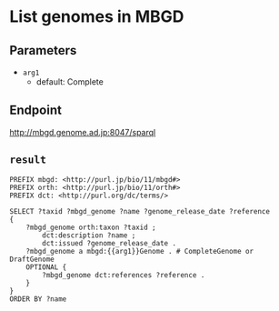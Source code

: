# List genomes in MBGD

## Parameters
* `arg1`
  * default: Complete

## Endpoint
http://mbgd.genome.ad.jp:8047/sparql

## `result`

```sparql
PREFIX mbgd: <http://purl.jp/bio/11/mbgd#>
PREFIX orth: <http://purl.jp/bio/11/orth#>
PREFIX dct: <http://purl.org/dc/terms/>

SELECT ?taxid ?mbgd_genome ?name ?genome_release_date ?reference
{
    ?mbgd_genome orth:taxon ?taxid ;
        dct:description ?name ;
        dct:issued ?genome_release_date .
    ?mbgd_genome a mbgd:{{arg1}}Genome . # CompleteGenome or DraftGenome
    OPTIONAL {
        ?mbgd_genome dct:references ?reference .
    }
}
ORDER BY ?name


```
